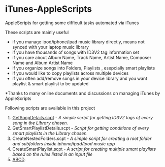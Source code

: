 # iTunes-AppleScripts
AppleScripts for getting some difficult tasks automated via iTunes

These scripts are mainly useful 
- if you manage ipod/iphone/ipad music library directly, means not synced with your laptop music library
- if you have thousands of songs with ID3V2 tag information set
- if you care about Album Name, Track Name, Artist Name, Composer Name and Album Artist Name
- if you organize songs into Folders, Playlists , esepcially smart playlists
- if you would like to copy playlists across multiple devices
- if you often add/remove songs in your device library and you want playlist & smart playlist to be updated


*Thanks to many online documents and discussions on managing iTunes by AppleScripts 


Following scripts are available in this project

1. [GetSongDetails.scpt](Scripts/GetSongDetails.scpt) - _A simple script for getting ID3V2 tags of every song in the Library chosen._
2. GetSmartPlaylistDetails.scpt - _Script for getting conditions of every smart playlists in the Library chosen._
3. CreateNestedFolders.scpt - _A simple script for creating a root folder and subfolders inside iphone/ipad/ipod music app_
4. CreateSmartPlaylist.scpt - _A script for creating multiple smart playlists based on the rules listed in an input file_
5. [ABCD](Docs/GetSmartPlaylistDetails.md).


